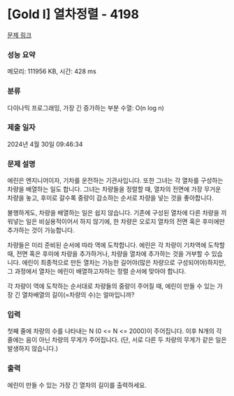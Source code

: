 # [Gold I] 열차정렬 - 4198 

[문제 링크](https://www.acmicpc.net/problem/4198) 

### 성능 요약

메모리: 111956 KB, 시간: 428 ms

### 분류

다이나믹 프로그래밍, 가장 긴 증가하는 부분 수열: O(n log n)

### 제출 일자

2024년 4월 30일 09:46:34

### 문제 설명

<p>에린은 엔지니어이자, 기차를 운전하는 기관사입니다. 또한 그녀는 각 열차를 구성하는 차량을 배열하는 일도 합니다. 그녀는 차량들을 정렬할 때, 열차의 전면에 가장 무거운 차량을 놓고, 후미로 갈수록 중량이 감소하는 순서로 차량을 넣는 것을 좋아합니다.</p>

<p>불행하게도, 차량을 배열하는 일은 쉽지 않습니다. 기존에 구성된 열차에 다른 차량을 끼워넣는 일은 비실용적이어서 하지 않기에, 한 차량은 오로지 열차의 전면 혹은 후미에만 추가하는 것이 가능합니다.</p>

<p>차량들은 미리 준비된 순서에 따라 역에 도착합니다. 에린은 각 차량이 기차역에 도착할 때, 전면 혹은 후미에 차량을 추가하거나, 차량을 열차에 추가하는 것을 거부할 수 있습니다. 에린이 최종적으로 만든 열차는 가능한 길어야(많은 차량으로 구성되어야)하지만, 그 과정에서 열차는 에린이 배열하고자하는 정렬 순서에 맞아야 합니다.</p>

<p>각 차량이 역에 도착하는 순서대로 차량들의 중량이 주어질 때, 에린이 만들 수 있는 가장 긴 열차배열의 길이(=차량의 수)는 얼마입니까?</p>

### 입력 

 <p>첫째 줄에 차량의 수를 나타내는 N (0 <= N <= 2000)이 주어집니다. 이후 N개의 각 줄에는 음이 아닌 차량의 무게가 주어집니다. (단, 서로 다른 두 차량의 무게가 같은 일은 발생하지 않습니다.)</p>

### 출력 

 <p>에린이 만들 수 있는 가장 긴 열차의 길이를 출력하세요.</p>

